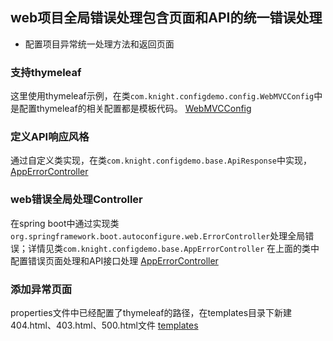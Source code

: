 ## web项目全局错误处理包含页面和API的统一错误处理
- 配置项目异常统一处理方法和返回页面

### 支持thymeleaf
这里使用thymeleaf示例，在类`com.knight.configdemo.config.WebMVCConfig`中是配置thymeleaf的相关配置都是模板代码。 [WebMVCConfig](https://github.com/CavaliersFor/web_config/blob/master/src/main/java/com/knight/configdemo/config/WebMVCConfig.java)

### 定义API响应风格
通过自定义类实现，在类`com.knight.configdemo.base.ApiResponse`中实现，[AppErrorController](https://github.com/CavaliersFor/web_config/blob/master/src/main/java/com/knight/configdemo/base/AppErrorController.java)


### web错误全局处理Controller
在spring boot中通过实现类`org.springframework.boot.autoconfigure.web.ErrorController`处理全局错误；详情见类`com.knight.configdemo.base.AppErrorController`
在上面的类中配置错误页面处理和API接口处理 [AppErrorController](https://github.com/CavaliersFor/web_config/blob/master/src/main/java/com/knight/configdemo/base/AppErrorController.java)

### 添加异常页面
properties文件中已经配置了thymeleaf的路径，在templates目录下新建404.html、403.html、500.html文件 [templates](https://github.com/CavaliersFor/web_config/tree/master/src/main/resources/templates)
